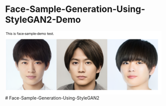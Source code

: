 # Face-Sample-Generation-Using-StyleGAN2-Demo
![Face Samples](./imgs/idol_samples.png)# Face-Sample-Generation-Using-StyleGAN2
